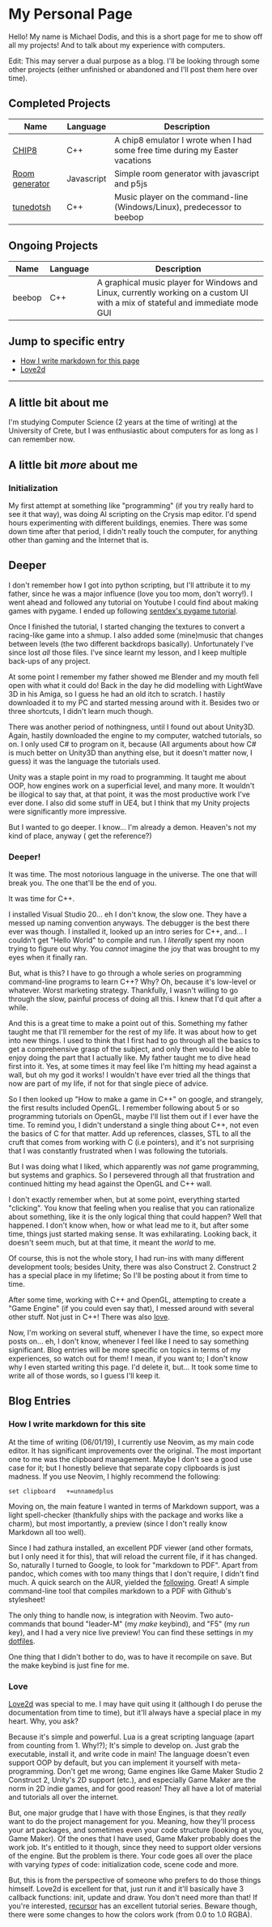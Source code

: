 
# My Personal Page
Hello! My name is Michael Dodis, and this is a short page for me to show off all my projects!
And to talk about my experience with computers.

Edit: This may server a dual purpose as a blog. I'll be looking through some other projects (either
unfinished or abandoned and I'll post them here over time).

## Completed Projects

| Name      |   Language    |   Description |
| --------- | ------------- | ------------- |
|[CHIP8](https://github.com/mdodis/chip8)      |C++| A chip8 emulator I wrote when I had some free time during my Easter vacations|
|[Room generator](https://github.com/mdodis/Procedural)|Javascript|Simple room generator with javascript and p5js|
|[tunedotsh](https://github.com/mdodis/tunedotsh)|C++|Music player on the command-line (Windows/Linux), predecessor to beebop|

## Ongoing Projects

| Name      |   Language    |   Description |
| --------- | ------------- | ------------- |
| beebop    |C++            | A graphical music player for Windows and Linux, currently working on a custom UI with a mix of stateful and immediate mode GUI|

## Jump to specific entry
* [How I write markdown for this page](#how-i-write-markdown-for-this-site)
* [Love2d](#love)

----

## A little bit about me
I'm studying Computer Science (2 years at the time of writing) at the University of Crete, but I was enthusiastic about
computers for as long as I can remember now.

## A little bit *more* about me

### Initialization

My first attempt at something like "programming" (if you try really hard to see it that way), was doing AI scripting
on the Crysis map editor. I'd spend hours experimenting with different buildings, enemies. There was some down
time after that period, I didn't really touch the computer, for anything other than gaming and the Internet
that is.

## Deeper

I don't remember how I got into python scripting, but I'll attribute it to my father, since he was a major influence
(love you too mom, don't worry!). I went ahead and followed any tutorial on Youtube I could find about making
games with pygame. I ended up following [sentdex's pygame tutorial](https://www.youtube.com/watch?v=ujOTNg17LjI).

Once I finished the tutorial, I started changing the textures to convert a racing-like game into a shmup.
I also added some (mine)music that changes between levels (the two different backdrops basically). Unfortunately
I've since lost _all_ those files. I've since learnt my lesson, and I keep multiple back-ups of any project.

At some point I remember my father showed me Blender and my mouth fell open with what it could do!
Back in the day he did modelling with LightWave 3D in his Amiga, so I guess he had an old itch to
scratch. I hastily downloaded it to my PC and started messing around with it. Besides two or three
shortcuts, I didn't learn much though.

There was another period of nothingness, until I found out about Unity3D. Again, hastily downloaded the
engine to my computer, watched tutorials, so on. I only used C# to program on it, because (All arguments
about how C# is much better on Unity3D than anything else, but it doesn't matter now, I guess) it
was the language the tutorials used.


Unity was a staple point in my road to programming. It taught me about OOP, how engines work on a superficial
level, and many more. It wouldn't be illogical to say that, at that point, it was the most productive work
I've ever done. I also did some stuff in UE4, but I think that my Unity projects were significantly more
impressive.

[comment]: <> (TODO: pictures!)

But I wanted to go deeper. I know... I'm already a demon. Heaven's not my kind of place, anyway ( get the reference?)

### Deeper!

It was time. The most notorious language in the universe. The one that will break you. The one that'll be
the end of you.

It was time for C++.

I installed Visual Studio 20... eh I don't know, the slow one. They have a messed up naming convention
anyways. The debugger is the best there ever was though. I installed it, looked up an intro series for
C++, and... I couldn't get "Hello World" to compile and run. I *literally* spent my noon trying to figure
out why. You _cannot_ imagine the joy that was brought to my eyes when it finally ran.

But, what is this? I have to go through a whole series on programming command-line programs to learn C++?
Why? Oh, because it's low-level or whatever. Worst marketing strategy. Thankfully, I wasn't willing to go
through the slow, painful process of doing all this. I knew that I'd quit after a while.

And this is a great time to make a point out of this. Something my father taught me that I'll remember for
the rest of my life. It was about how to get into new things. I used to think that I first had to go through
all the basics to get a comprehensive grasp of the subject, and only then would I be able to enjoy doing
the part that I actually like. My father taught me to dive head first into it. Yes, at some times it may
feel like I'm hitting my head against a wall, but oh my god it works! I wouldn't have ever tried all the
things that now are part of my life, if not for that single piece of advice.

So I then looked up "How to make a game in C++" on google, and strangely, the first results included OpenGL.
I remember following about 5 or so programming tutorials on OpenGL, maybe I'll list them out if I ever
have the time. To remind you, I didn't understand a single thing about C++, not even the basics of C for that
matter. Add up references, classes, STL to all the cruft that comes from working with C (i.e pointers), and
it's not surprising that I was constantly frustrated when I was following the tutorials.

But I was doing what I liked, which apparently was *not* game programming, but systems and graphics. So I
persevered through all that frustration and continued hitting my head against the OpenGL and C++ wall.

I don't exactly remember when, but at some point, everything started "clicking". You know that feeling when
you realise that you can rationalize about something, like it is the only logical thing that could happen?
Well that happened. I don't know when, how or what lead me to it, but after some time, things just started
making sense. It was exhilarating. Looking back, it doesn't seem much, but at that time, it meant the *world*
to me.

Of course, this is not the whole story, I had run-ins with many different development tools; besides
Unity, there was also Construct 2. Construct 2 has a special place in my lifetime; So I'll be posting
about it from time to time.

After some time, working with C++ and OpenGL, attempting to create a "Game Engine" (if you could even say that),
I messed around with several other stuff. Not just in C++! There was also [love](#love).

Now, I'm working on several stuff, whenever I have the time, so expect more posts on... eh, I don't know, whenever I
feel like I need to say something significant. Blog entries will be more specific on topics in terms of my experiences, so
watch out for them! I mean, if you want to; I don't know why I even started writing this page. I'd delete it, but...
It took some time to write all of those words, so I guess I'll keep it.

## Blog Entries

### How I write markdown for this site

At the time of writing (06/01/19), I currently use Neovim, as my main code editor.
It has significant improvements over the original. The most important one to me was the clipboard
management. Maybe I don't see a good use case for it; but I honestly believe that separate
copy clipboards is just madness. If you use Neovim, I highly recommend the following:
```
set clipboard   +=unnamedplus
```

Moving on, the main feature I wanted in terms of Markdown support, was a light spell-checker
(thankfully ships with the package and works like a charm), but most importantly, a preview (since
I don't really know Markdown all too well).

Since I had zathura installed, an excellent PDF viewer (and other formats, but I only need it for this),
that will reload the current file, if it has changed. So, naturally I turned to Google, to look for "markdown to PDF".
Apart from pandoc, which comes with too many things that I don't require, I didn't find much. A quick search on the AUR,
yielded the [following](https://aur.archlinux.org/packages/md2pdf/). Great! A simple command-line tool that compiles
markdown to a PDF with Github's stylesheet!

The only thing to handle now, is integration with Neovim. Two auto-commands that bound "leader-M" (my *make* keybind), and
"F5" (my *run* key), and I had a very nice live preview! You can find these settings in
my [dotfiles](https://github.com/mdodis/dotfiles).

One thing that I didn't bother to do, was to have it recompile on save. But the make keybind is just fine for me.

### Love

[Love2d](https://love2d.org/) was special to me. I may have quit using it (although I do peruse the documentation
from time to time), but it'll always have a special place in my heart. Why, you ask?

Because it's simple and powerful. Lua is a great scripting language (apart from counting from 1. Why!?); It's simple
to develop on. Just grab the executable, install it, and write code in main! The language doesn't even support OOP by
default, but you can implement it yourself with meta-programming. Don't get me wrong; Game engines like Game Maker Studio 2
Construct 2, Unity's 2D support (etc.), and especially Game Maker are the norm in 2D indie games, and for good reason! They all
have a lot of material and tutorials all over the internet.

But, one major grudge that I have with those Engines, is that they *really* want to do the project management for you.
Meaning, how they'll process your art packages, and sometimes even your code structure (looking at you, Game Maker). Of the ones
that I have used, Game Maker probably does the work job. It's entitled to it though, since they need to support older versions
of the engine. But the problem is there. Your code goes all over the place with varying *types* of code: initialization code,
scene code and more.

But, this is from the perspective of someone who prefers to do those things himself. Love2d is excellent for that, just run it
and it'll basically have 3 callback functions: init, update and draw. You don't need more than that! If you're interested,
[recursor](https://www.youtube.com/watch?v=Jte9o4S6rlo) has an excellent tutorial series. Beware though, there were some changes
to how the colors work (from 0.0 to 1.0 RGBA).
